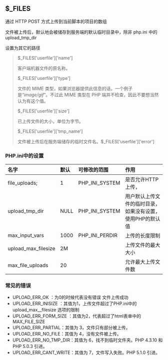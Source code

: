 ## $\_FILES

通过 HTTP POST 方式上传到当前脚本的项目的数组

文件被上传后，默认地会被储存到服务端的默认临时目录中，除非 php.ini 中的 upload\_tmp\_dir

设置为其它的路径

> $\_FILES\['userfile'\]\['name'\]
>
> 客户端机器文件的原名称。
>
> $\_FILES\['userfile'\]\['type'\]
>
> 文件的 MIME 类型，如果浏览器提供此信息的话。一个例子是“_image/gif_”。不过此 MIME 类型在 PHP 端并不检查，因此不要想当然认为有这个值。
>
> $\_FILES\['userfile'\]\['size'\]
>
> 已上传文件的大小，单位为字节。
>
> $\_FILES\['userfile'\]\['tmp\_name'\]
>
> 文件被上传后在服务端储存的临时文件名。$\_FILES\['userfile'\]\['error'\]

### PHP.ini中的设置

| 名字 | 默认 | 可修改的范围 | 作用 |
| :--- | :--- | :--- | :--- |
| file\_uploads; | 1 | PHP\_INI\_SYSTEM | 是否允许HTTP上传， |
| upload\_tmp\_dir | NULL | PHP\_INI\_SYSTEM | 用户默认上传文件的临时目录，如果没有设置，使用PHP的默认值 |
| max\_input\_vars | 1000 | PHP\_INI\_PERDIR | 上传的长度限制 |
| upload\_max\_filesize | 2M |  | 上传文件的最大大小 |
| max\_file\_uploads | 20 |  | 允许最大上传文件数 |

### 常见的错误

* UPLOAD\_ERR\_OK ：为0的时候代表没有错误 文件上传成功
* UPLOAD\_ERR\_INISIZE ：其值为1，上传文件超过了PHP.ini中的 upload\_max\_\_filesize 选项的限制
* UPLOAD\_ERR\_FORM\_SIZE ：其值为2，代表超过了html表单中的MAX\_FILE\_SIZE
* UPLOAD\_ERR\_PARTIAL：其值为 3，文件只有部分被上传。
* UPLOAD\_ERR\_NO\_FILE：其值为 4，没有文件被上传。
* UPLOAD\_ERR\_NO\_TMP\_DIR：其值为 6，找不到临时文件夹。PHP 4.3.10 和 PHP 5.0.3 引进。
* UPLOAD\_ERR\_CANT\_WRITE：其值为 7，文件写入失败。PHP 5.1.0 引进。



